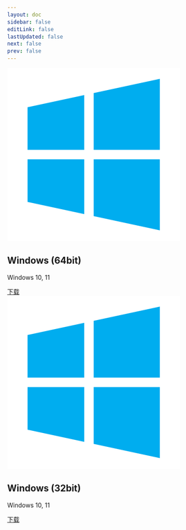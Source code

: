```yaml
---
layout: doc
sidebar: false
editLink: false
lastUpdated: false
next: false
prev: false
---
```

<script setup>
import '../style.css'
</script>
<div class="download-container">
  <div class="download-card">
    <img src="../public/Windows.svg" alt="Windows Logo">
    <h2>Windows (64bit)</h2>
    <p>Windows 10, 11</p>
    <a href="https://publisher.surveybrowser.com/download/latest/windows_64" class="download-button">下载</a>
  </div>
  <div class="download-card">
    <img src="../public/Windows.svg" alt="Linux Logo">
    <h2>Windows (32bit)</h2>
    <p>Windows 10, 11</p>
    <a href="https://publisher.surveybrowser.com/download/latest/windows_32" class="download-button">下载</a>
  </div>
  <!-- <div class="download-card">
    <img src="../public/macos.svg" alt="Mac Logo">
    <h2>macOS (arm64)</h2>
    <p>Sonoma (14), Ventura (13)</p>
    <a href="/downloads/software-mac.dmg" class="download-button">下载</a>
  </div> -->
</div>